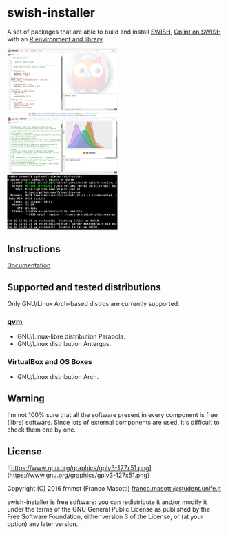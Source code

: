 # swish-installer

A set of packages that are able to build and install
[SWISH](https://github.com/SWI-Prolog/swish), 
[Cplint on SWISH](https://github.com/friguzzi/swish) 
with an 
[R environment and library](https://github.com/frnmst/cplint_r).

<img src="images/swish-screenshot.png" alt="swish-screenshot.png" width="256"/>
<img src="images/swish-cplint-screenshot.png"alt="swish-cplint-screenshot.png" width="256"/>
<img src="images/swish-cplint-systemd-screenshot.png" alt="swish-cplint-systemd-screenshot.png" width="256"/>

## Instructions

[Documentation](https://frnmst.github.io/swish-installer)

## Supported and tested distributions

Only GNU/Linux Arch-based distros are currently supported.

### [qvm](https://github.com/frnmst/qvm)

- GNU/Linux-libre distribution Parabola.
- GNU/Linux distribution Antergos.

### VirtualBox and OS Boxes

- GNU/Linux distribution Arch.

## Warning

I'm not 100% sure that all the software present in
every component is free (libre) software. Since lots of external
components are used, it's difficult to check them one by one.

## License

![https://www.gnu.org/graphics/gplv3-127x51.png](https://www.gnu.org/graphics/gplv3-127x51.png)

Copyright (C) 2016 frnmst (Franco Masotti) <franco.masotti@student.unife.it>

swish-installer is free software: you can redistribute it and/or modify it 
under the terms of the GNU General Public License as published by the Free Software 
Foundation, either version 3 of the License, or (at your option) any later 
version.
